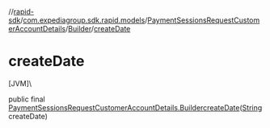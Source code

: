 //[rapid-sdk](../../../../index.md)/[com.expediagroup.sdk.rapid.models](../../index.md)/[PaymentSessionsRequestCustomerAccountDetails](../index.md)/[Builder](index.md)/[createDate](create-date.md)

# createDate

[JVM]\

public final [PaymentSessionsRequestCustomerAccountDetails.Builder](index.md)[createDate](create-date.md)([String](https://docs.oracle.com/javase/8/docs/api/java/lang/String.html)createDate)
